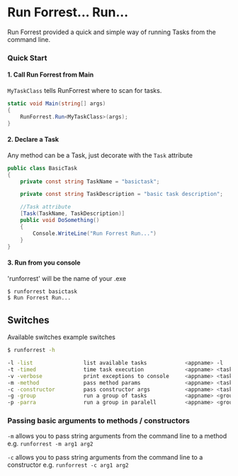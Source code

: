 # Run Forrest... Run...

Run Forrest provided a quick and simple way of running Tasks from the command line.

### Quick Start
#### 1. Call Run Forrest from Main
```MyTaskClass``` tells RunForrest where to scan for tasks.

```csharp
static void Main(string[] args)
{
    RunForrest.Run<MyTaskClass>(args);
}
```
#### 2. Declare a Task
Any method can be a Task, just decorate with the ```Task``` attribute
```csharp
public class BasicTask
{
    private const string TaskName = "basictask";

    private const string TaskDescription = "basic task description";

    //Task attribute
    [Task(TaskName, TaskDescription)]
    public void DoSomething()
    {
        Console.WriteLine("Run Forrest Run...")
    }
}
```

#### 3. Run from you console
'runforrest' will be the name of your .exe
```sh
$ runforrest basictask
$ Run Forrest Run...
```

## Switches
Available switches example switches
```sh
$ runforrest -h
```

```sh
-l -list                list available tasks            <appname> -l
-t -timed               time task execution             <appname> <taskalias> -t
-v -verbose             print exceptions to console     <appname> <taskalias> -v
-m -method              pass method params              <appname> <taskalias> -m arg1 arg2
-c -constructor         pass constructor args           <appname> <taskalias> -c arg1 arg2
-g -group               run a group of tasks            <appname> <groupalias> -g
-p -parra               run a group in paralell         <appname> <groupalias> -g -p
```

### Passing basic arguments to methods / constructors
```-m``` allows you to pass string arguments from the command line to a method e.g. ```runforrest -m arg1 arg2```

```-c``` allows you to pass string arguments from the command line to a constructor e.g. ```runforrest -c arg1 arg2```

